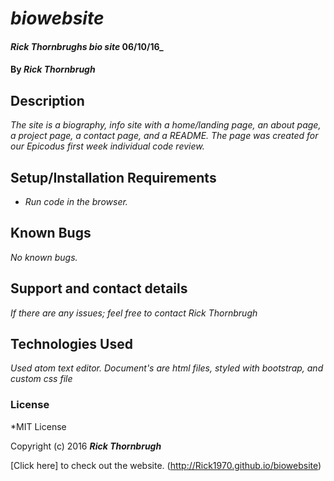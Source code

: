 # _biowebsite_

#### _Rick Thornbrughs bio site_ 06/10/16_

#### By _**Rick Thornbrugh**_

## Description

_The site is a biography, info site with a home/landing page, an about page, a project page, a contact page, and a README. The page was created for our Epicodus first week individual code review._

## Setup/Installation Requirements

* _Run code in the browser._


## Known Bugs

_No known bugs._

## Support and contact details

_If there are any issues; feel free to contact Rick Thornbrugh_

## Technologies Used

_Used atom text editor.  Document's are html files, styled with bootstrap, and custom css file_

### License

*MIT License


Copyright (c) 2016 **_Rick Thornbrugh_**

[Click here] to check out the website. (http://Rick1970.github.io/biowebsite)
